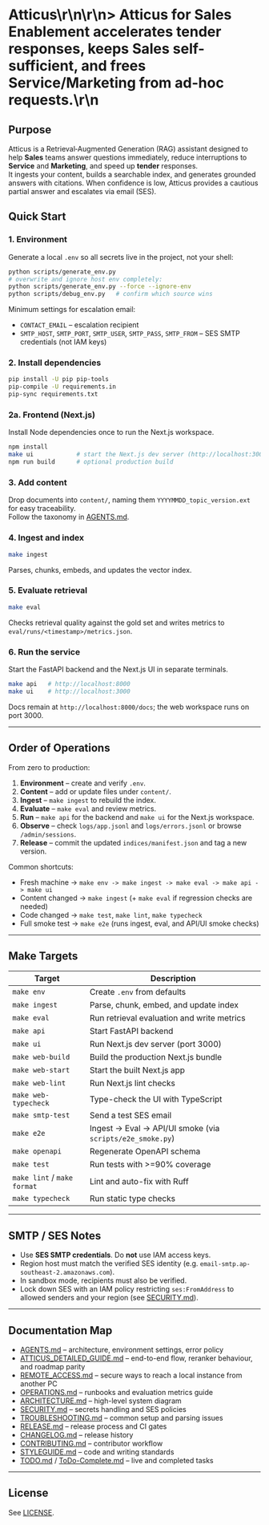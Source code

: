 # Atticus\r\n\r\n> **Atticus for Sales Enablement** accelerates tender responses, keeps Sales self-sufficient, and frees Service/Marketing from ad-hoc requests.\r\n

## Purpose

Atticus is a Retrieval‑Augmented Generation (RAG) assistant designed to help **Sales** teams answer questions immediately, reduce interruptions to **Service** and **Marketing**, and speed up **tender** responses.  
It ingests your content, builds a searchable index, and generates grounded answers with citations. When confidence is low, Atticus provides a cautious partial answer and escalates via email (SES).

## Quick Start

### 1. Environment

Generate a local `.env` so all secrets live in the project, not your shell:

```bash
python scripts/generate_env.py
# overwrite and ignore host env completely:
python scripts/generate_env.py --force --ignore-env
python scripts/debug_env.py   # confirm which source wins
```

Minimum settings for escalation email:
* `CONTACT_EMAIL` – escalation recipient
* `SMTP_HOST`, `SMTP_PORT`, `SMTP_USER`, `SMTP_PASS`, `SMTP_FROM` – SES SMTP credentials (not IAM keys)

### 2. Install dependencies

```bash
pip install -U pip pip-tools
pip-compile -U requirements.in
pip-sync requirements.txt
```
### 2a. Frontend (Next.js)

Install Node dependencies once to run the Next.js workspace.

```bash
npm install
make ui            # start the Next.js dev server (http://localhost:3000)
npm run build      # optional production build
```

### 3. Add content

Drop documents into `content/`, naming them `YYYYMMDD_topic_version.ext` for easy traceability.  
Follow the taxonomy in [AGENTS.md](AGENTS.md#filefolder-glossary).

### 4. Ingest and index

```bash
make ingest
```
Parses, chunks, embeds, and updates the vector index.

### 5. Evaluate retrieval

```bash
make eval
```
Checks retrieval quality against the gold set and writes metrics to `eval/runs/<timestamp>/metrics.json`.

### 6. Run the service

Start the FastAPI backend and the Next.js UI in separate terminals.

```bash
make api   # http://localhost:8000
make ui    # http://localhost:3000
```

Docs remain at `http://localhost:8000/docs`; the web workspace runs on port 3000.

---

## Order of Operations

From zero to production:

1. **Environment** – create and verify `.env`.
2. **Content** – add or update files under `content/`.
3. **Ingest** – `make ingest` to rebuild the index.
4. **Evaluate** – `make eval` and review metrics.
5. **Run** – `make api` for the backend and `make ui` for the Next.js workspace.
6. **Observe** – check `logs/app.jsonl` and `logs/errors.jsonl` or browse `/admin/sessions`.
7. **Release** – commit the updated `indices/manifest.json` and tag a new version.

Common shortcuts:
* Fresh machine -> `make env -> make ingest -> make eval -> make api -> make ui`
* Content changed -> `make ingest` (+ `make eval` if regression checks are needed)
* Code changed -> `make test`, `make lint`, `make typecheck`
* Full smoke test -> `make e2e` (runs ingest, eval, and API/UI smoke checks)

---

## Make Targets

| Target | Description |
|--------|------------|
| `make env` | Create `.env` from defaults |
| `make ingest` | Parse, chunk, embed, and update index |
| `make eval` | Run retrieval evaluation and write metrics |
| `make api` | Start FastAPI backend |
| `make ui` | Run Next.js dev server (port 3000) |
| `make web-build` | Build the production Next.js bundle |
| `make web-start` | Start the built Next.js app |
| `make web-lint` | Run Next.js lint checks |
| `make web-typecheck` | Type-check the UI with TypeScript |
| `make smtp-test` | Send a test SES email |
| `make e2e` | Ingest -> Eval -> API/UI smoke (via `scripts/e2e_smoke.py`) |
| `make openapi` | Regenerate OpenAPI schema |
| `make test` | Run tests with >=90% coverage |
| `make lint` / `make format` | Lint and auto-fix with Ruff |
| `make typecheck` | Run static type checks |

---

## SMTP / SES Notes

* Use **SES SMTP credentials**. Do **not** use IAM access keys.  
* Region host must match the verified SES identity (e.g. `email-smtp.ap-southeast-2.amazonaws.com`).  
* In sandbox mode, recipients must also be verified.  
* Lock down SES with an IAM policy restricting `ses:FromAddress` to allowed senders and your region (see [SECURITY.md](SECURITY.md)).

---

## Documentation Map

* [AGENTS.md](AGENTS.md) – architecture, environment settings, error policy
* [ATTICUS_DETAILED_GUIDE.md](docs/ATTICUS_DETAILED_GUIDE.md) – end-to-end flow, reranker behaviour, and roadmap parity
* [REMOTE_ACCESS.md](docs/REMOTE_ACCESS.md) – secure ways to reach a local instance from another PC
* [OPERATIONS.md](OPERATIONS.md) – runbooks and evaluation metrics guide
* [ARCHITECTURE.md](ARCHITECTURE.md) – high-level system diagram
* [SECURITY.md](SECURITY.md) – secrets handling and SES policies
* [TROUBLESHOOTING.md](TROUBLESHOOTING.md) – common setup and parsing issues
* [RELEASE.md](RELEASE.md) – release process and CI gates
* [CHANGELOG.md](CHANGELOG.md) – release history
* [CONTRIBUTING.md](CONTRIBUTING.md) – contributor workflow
* [STYLEGUIDE.md](STYLEGUIDE.md) – code and writing standards
* [TODO.md](TODO.md) / [ToDo-Complete.md](ToDo-Complete.md) – live and completed tasks
---

## License

See [LICENSE](LICENSE).









